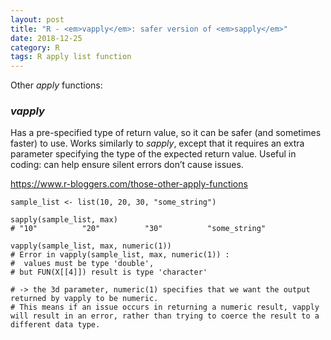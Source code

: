 ```yaml
---
layout: post
title: "R - <em>vapply</em>: safer version of <em>sapply</em>"
date: 2018-12-25
category: R
tags: R apply list function
---
```


Other <em>apply</em> functions:

### <em>vapply</em>

Has a pre-specified type of return value, so it can be safer (and sometimes faster) to use.
Works similarly to <em>sapply</em>, except that it requires an extra parameter specifying the type of the expected return value. 
Useful in coding: can help ensure silent errors don’t cause issues.

<a href=https://www.r-bloggers.com/those-other-apply-functions>https://www.r-bloggers.com/those-other-apply-functions</a>

```
sample_list <- list(10, 20, 30, "some_string")

sapply(sample_list, max)
# "10"          "20"          "30"          "some_string"

vapply(sample_list, max, numeric(1))
# Error in vapply(sample_list, max, numeric(1)) : 
#  values must be type 'double',
# but FUN(X[[4]]) result is type 'character'

# -> the 3d parameter, numeric(1) specifies that we want the output returned by vapply to be numeric. 
# This means if an issue occurs in returning a numeric result, vapply will result in an error, rather than trying to coerce the result to a different data type. 
```
